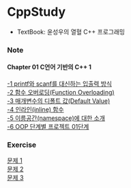 # CppStudy

- TextBook: 윤성우의 열혈 C++ 프로그래밍

### Note
#### Chapter 01 C언어 기반의 C++ 1
[-1 printf와 scanf를 대신하는 입출력 방식](Ch01-1.md)<br>
[-2 함수 오버로딩(Function Overloading)](Ch01-2.md)<br>
[-3 매개변수의 디폴트 값(Default Value)](Ch01-3.md)<br>
[-4 인라인(inline) 함수](Ch01-4.md)<br>
[-5 이름공간(namespace)에 대한 소개](Ch01-5.md)<br>
[-6 OOP 단계별 프로젝트 01단계](Ch01-6.md)<br>

### Exercise
[문제 1](문제01-1.md)<br>
[문제 2](문제01-2.md)<br>
[문제 3](문제01-3.md)<br>
